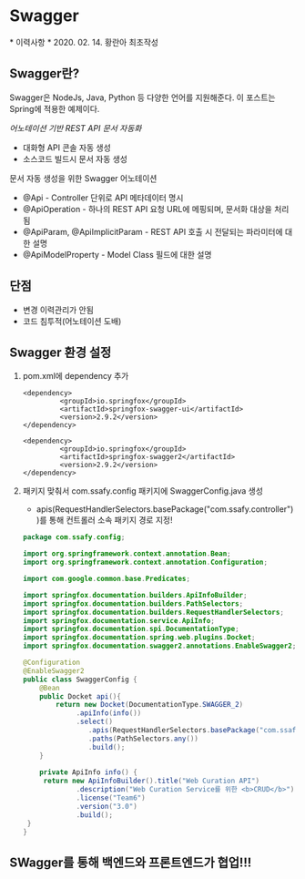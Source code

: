 # Swagger

 \* 이력사항
 \* 2020. 02. 14. 황란아 최초작성



## Swagger란?

Swagger은 NodeJs, Java, Python 등 다양한 언어를 지원해준다. 이 포스트는 Spring에 적용한 예제이다.

*어노테이션 기반 REST API 문서 자동화*

- 대화형 API 콘솔 자동 생성
- 소스코드 빌드시 문서 자동 생성

문서 자동 생성을 위한 Swagger 어노테이션

- @Api - Controller 단위로 API 메타데이터 명시
- @ApiOperation - 하나의 REST API 요청 URL에 메핑되며, 문서화 대상을 처리 됨
- @ApiParam, @ApiImplicitParam - REST API 호출 시 전달되는 파라미터에 대한 설명
- @ApiModelProperty - Model Class 필드에 대한 설명

## 단점

- 변경 이력관리가 안됨
- 코드 침투적(어노테이션 도배)



## Swagger 환경 설정

1. pom.xml에 dependency 추가

   ```
   <dependency>
   			<groupId>io.springfox</groupId>
   			<artifactId>springfox-swagger-ui</artifactId>
   			<version>2.9.2</version>
   </dependency>
   
   <dependency>
   			<groupId>io.springfox</groupId>
   			<artifactId>springfox-swagger2</artifactId>
   			<version>2.9.2</version>
   </dependency>
   ```

   

2. 패키지 맞춰서 com.ssafy.config 패키지에 SwaggerConfig.java 생성

   - apis(RequestHandlerSelectors.basePackage("com.ssafy.controller"))를 통해 컨트롤러 소속 패키지 경로 지정!

   ```java
   package com.ssafy.config;
   
   import org.springframework.context.annotation.Bean;
   import org.springframework.context.annotation.Configuration;
   
   import com.google.common.base.Predicates;
   
   import springfox.documentation.builders.ApiInfoBuilder;
   import springfox.documentation.builders.PathSelectors;
   import springfox.documentation.builders.RequestHandlerSelectors;
   import springfox.documentation.service.ApiInfo;
   import springfox.documentation.spi.DocumentationType;
   import springfox.documentation.spring.web.plugins.Docket;
   import springfox.documentation.swagger2.annotations.EnableSwagger2;
   
   @Configuration
   @EnableSwagger2
   public class SwaggerConfig {
       @Bean
       public Docket api(){
           return new Docket(DocumentationType.SWAGGER_2)
           		.apiInfo(info())
           		.select()
                   .apis(RequestHandlerSelectors.basePackage("com.ssafy.controller"))
                   .paths(PathSelectors.any())
                   .build();
       }
       
       private ApiInfo info() {
   		return new ApiInfoBuilder().title("Web Curation API")
   				.description("Web Curation Service를 위한 <b>CRUD</b>")
   				.license("Team6")
   				.version("3.0")
   				.build();
   	}
   }
   ```



## SWagger를 통해 백엔드와 프론트엔드가 협업!!!